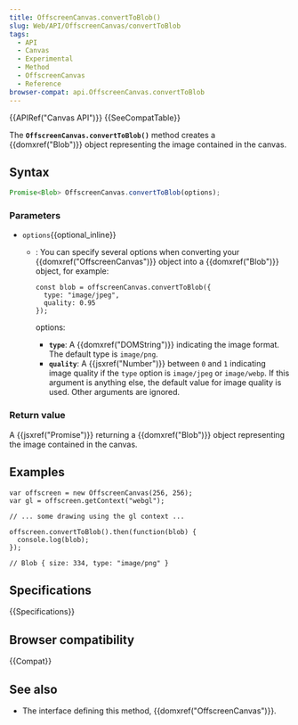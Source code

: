 ```yaml
---
title: OffscreenCanvas.convertToBlob()
slug: Web/API/OffscreenCanvas/convertToBlob
tags:
  - API
  - Canvas
  - Experimental
  - Method
  - OffscreenCanvas
  - Reference
browser-compat: api.OffscreenCanvas.convertToBlob
---
```

{{APIRef("Canvas API")}} {{SeeCompatTable}}

The **`OffscreenCanvas.convertToBlob()`** method creates a {{domxref("Blob")}} object representing the image contained in the canvas.

## Syntax

```js
Promise<Blob> OffscreenCanvas.convertToBlob(options);
```

### Parameters

- `options`{{optional_inline}}

  - : You can specify several options when converting your {{domxref("OffscreenCanvas")}} object into a {{domxref("Blob")}} object, for example:

        const blob = offscreenCanvas.convertToBlob({
          type: "image/jpeg",
          quality: 0.95
        });

    options:

    - **`type`**: A {{domxref("DOMString")}} indicating the image format. The default type is `image/png`.
    - **`quality`**: A {{jsxref("Number")}} between `0` and `1` indicating image quality if the `type` option is `image/jpeg` or `image/webp`. If this argument is anything else, the default value for image quality is used. Other arguments are ignored.

### Return value

A {{jsxref("Promise")}} returning a {{domxref("Blob")}} object representing the image contained in the canvas.

## Examples

    var offscreen = new OffscreenCanvas(256, 256);
    var gl = offscreen.getContext("webgl");

    // ... some drawing using the gl context ...

    offscreen.convertToBlob().then(function(blob) {
      console.log(blob);
    });

    // Blob { size: 334, type: "image/png" }

## Specifications

{{Specifications}}

## Browser compatibility

{{Compat}}

## See also

- The interface defining this method, {{domxref("OffscreenCanvas")}}.
